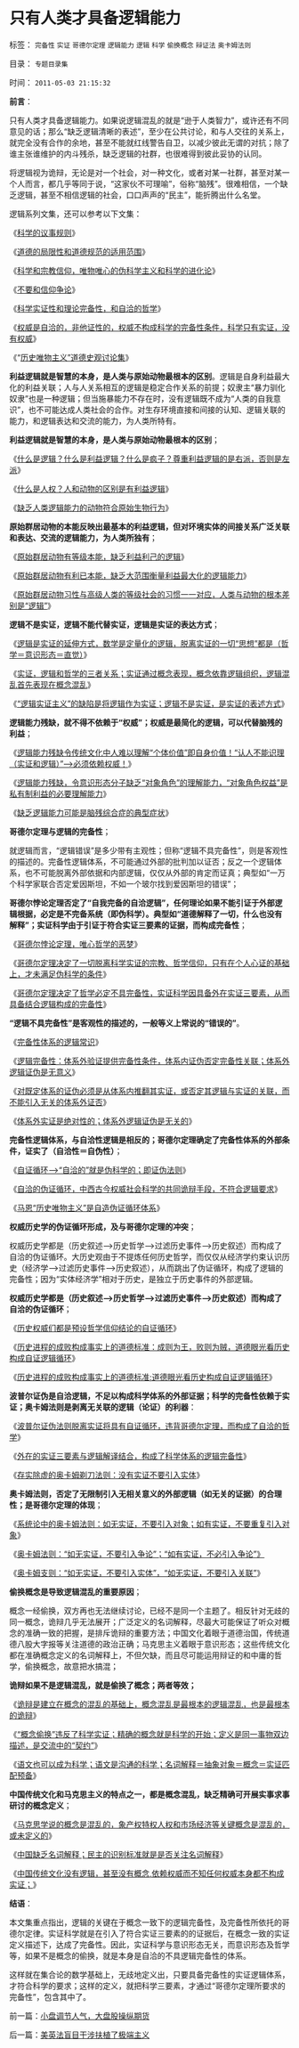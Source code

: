 # 只有人类才具备逻辑能力

标签： `完备性` `实证` `哥德尔定理` `逻辑能力` `逻辑` `科学` `偷换概念` `辩证法` `奥卡姆法则` 

目录： `专题目录集`

时间： `2011-05-03 21:15:32`

**前言**：

只有人类才具备逻辑能力。如果说逻辑混乱的就是“逊于人类智力”，或许还有不同意见的话；那么“缺乏逻辑清晰的表述”，至少在公共讨论，和与人交往的关系上，就完全没有合作的余地，甚至不能就红线警告自卫，以减少彼此无谓的对抗；除了谁主张谁维护的内斗残杀，缺乏逻辑的社群，也很难得到彼此妥协的认同。

将逻辑视为诡辩，无论是对一个社会，对一种文化，或者对某一社群，甚至对某一个人而言，都几乎等同于说，“这家伙不可理喻”，俗称“脑残”。很难相信，一个缺乏逻辑，甚至不相信逻辑的社会，口口声声的“民主”，能折腾出什么名堂。

逻辑系列文集，还可以参考以下文集：

《[科学的议事规则](../../../2009/6/17/民主就是科学的议事规则.md)》

《[道德的局限性和道德规范的适用范围](../../../2009/11/19/道德的局限性和道德规范的适用范围.md)》

《[科学和宗教信仰，唯物唯心的伪科学主义和科学的进化论](../../../2009/11/27/科学，信仰，唯物唯心的主义，和进化论.md)》

《[不要和信仰争论](../../../2009/12/14/和猪打架，和信念争论（不是信仰）.md)》

《[科学实证性和理论完备性，和自洽的哲学](../../../2009/12/22/什么是科学？科学实证性和理论和哲学.md)》

《[权威是自洽的，非他证性的，权威不构成科学的完备性条件，科学只有实证，没有权威](../../../2010/1/10/科学的权威和权威的“科学”.md)》

《“[历史唯物主义”道德史观讨论集](../../../2010/6/6/“历史唯物主义”道德史观讨论集.md)》

**利益逻辑就是智慧的本身，是人类与原始动物最根本的区别**。逻辑是自身利益最大化的利益关联；人与人关系相互的逻辑是稳定合作关系的前提；奴隶主“暴力驯化奴隶”也是一种逻辑；但当施暴能力不存在时，没有逻辑既不成为“人类的自我意识”，也不可能达成人类社会的合作。对生存环境直接和间接的认知、逻辑关联的能力，和逻辑表达和交流的能力，为人类所特有。

**利益逻辑就是智慧的本身，是人类与原始动物最根本的区别**；

《[什么是逻辑？什么是利益逻辑？什么是疯子？尊重利益逻辑的是右派，否则是左派](../../../2011/1/31/什么是正义？逻辑？和疯子！.md)》

《[什么是人权？人和动物的区别是有利益逻辑](../../../2011/1/31/人和动物的区别及人权和利益逻辑.md)》

《[缺乏人类逻辑能力的动物符合原始生物行为](../../../2011/2/3/人科动物的生物行为分析和进化规律.md)》

**原始群居动物的本能反映出最基本的利益逻辑，但对环境实体的间接关系广泛关联和表达、交流的逻辑能力，为人类所独有**；

《[原始群居动物有等级本能，缺乏利益利己的逻辑](../../../2011/1/30/狼的斗牙和狗的斗嘴.md)》

《[原始群居动物有利已本能，缺乏大范围衡量利益最大化的逻辑能力](../../../2011/1/30/原始群居动物的人类行为.md)》

《[原始群居动物习性与高级人类的等级社会的习惯一一对应，人类与动物的根本差别是“逻辑”](../../../2011/2/18/言论自由的许可证审批和批判.md)》

**逻辑不是实证，逻辑不能代替实证，逻辑是实证的表达方式**；

《[逻辑是实证的延伸方式，数学是定量化的逻辑，脱离实证的一切“思想”都是（哲学＝意识形态＝直觉）](../../../2011/2/3/逻辑是实证的延伸方式，数学是定量化的逻辑.md)》

《[实证，逻辑和哲学的三者关系；实证通过概念表现，概念依靠逻辑组织，逻辑混乱首先表现在概念混乱](../../../2010/6/27/伟大领袖和古色古香的僭主文化.md)》

《[“逻辑实证主义”的缺陷是将逻辑作为实证；逻辑不是实证，是实证的表述方式](../../../2010/6/22/中国仍是一个理性主义的社会.md)》

**逻辑能力残缺，就不得不依赖于“权威”；权威是最简化的逻辑，可以代替脑残的利益**；

《[逻辑能力残缺令传统文化中人难以理解“个体价值”即自身价值！“认人不能识理（实证和逻辑）”——>必须依赖权威！](../../../2010/10/16/逻辑能力残缺令中国文化依赖权威；青睐洋权威；.md)》

《[逻辑能力残缺，令意识形态分子缺乏“对象角色”的理解能力，“对象角色权益”是私有制利益的必要理解能力](../../../2010/10/15/“对象角色权益”是私有制利益的必要理解能力.md)》

《[缺乏逻辑能力可能是脑残综合症的典型症状](../../../2011/1/28/缺乏逻辑能力可能是脑残综合症的典型症状.md)》

**哥德尔定理与逻辑的完备性**；

就逻辑而言，“逻辑错误”是多少带有主观性；但称“逻辑不具完备性”，则是客观性的描述的。完备性逻辑体系，不可能通过外部的批判加以证否；反之一个逻辑体系，也不可能脱离外部依据和内部逻辑，仅仅从外部的肯定而证真；典型如“一万个科学家联合否定爱因斯坦，不如一个玻尔找到爱因斯坦的错误”；

**哥德尔悖论定理否定了“自我完备的自洽逻辑”，任何理论如果不能引证于外部逻辑根据，必定是不完备系统（即伪科学）。典型如“道德解释了一切，什么也没有解释”；实证科学由于引证于符合实证三要素的证据，而构成完备性**；

《[哥德尔悖论定理，唯心哲学的恶梦](../../../2009/6/6/哥德尔悖论定理，唯心哲学的恶梦.md)》

《[哥德尔定理决定了一切脱离科学实证的宗教、哲学信仰，只有在个人心证的基础上，才未满足伪科学的条件](../../../2009/6/9/正确处理宗教及唯心信仰和科学实证性的关系.md)》

《[哥德尔定理决定了哲学必定不具完备性，实证科学因具备外在实证三要素，从而具备结合逻辑构成的完备性](../../../2009/6/1/为什么哲学信仰不能涵盖科学.md)》

**“逻辑不具完备性”是客观性的描述的，一般等义上常说的“错误的”**。

《[完备性体系的逻辑常识](../../../2010/2/21/完备性体系的逻辑常识和道德，法律，伦理.md)》

《[逻辑完备性：体系外验证提供完备性条件，体系内证伪否定完备性关联；体系外逻辑证伪是无意义](../../../2011/4/20/杰斐逊成了希特勒；没有极左只有更左；.md)》

《[对既定体系的证伪必须是从体系内推翻其实证，或否定其逻辑与实证的关联，而不能引入无关的体系外证否](../../../2009/3/28/大学无书：难道诡辩忽悠是传统政治经济学的理论支柱.md)》

《[体系外实证是绝对性的；体系外逻辑证伪是无关的](../../../2010/7/12/中医是玄学；双盲统计是医疗保险的依据.md)》

**完备性逻辑体系，与自洽性逻辑是相反的；哥德尔定理确定了完备性体系的外部条件，证实了（自洽性＝自伪性）**；

《[自证循环——>“自洽的”就是伪科学的；即证伪法则](../../../2010/10/6/有神论的宗教是哲学，无神论的哲学是宗教.md)》

《[自洽的伪证循环，中西古今权威社会科学的共同诡辩手段，不符合逻辑要求](../../../2010/1/15/中西古今唯心社会科学的共同论证手法.md)》

《[马恩“历史唯物主义”是自造伪证循环体系](../../../2009/12/30/自造伪证循环的马恩“历史唯物主义”.md)》

**权威历史学的伪证循环形成，及与哥德尔定理的冲突**；

权威历史学都是（历史叙述——>历史哲学——>过滤历史事件——>历史叙述）而构成了自洽的伪证循环。大历史观由于不提炼任何历史哲学，而仅仅从经济学约束认识历史（经济学——>过滤历史事件——>历史叙述），从而跳出了伪证循环，构成了逻辑的完备性；因为“实体经济学”相对于历史，是独立于历史事件的外部逻辑。

**权威历史学都是（历史叙述——>历史哲学——>过滤历史事件——>历史叙述）而构成了自洽的伪证循环**；

《[历史权威们都是预设哲学信仰结论的自证循环](../../../2010/11/1/为什么权威的历史不是科学？.md)》

《[历史进程的成败构成事实上的道德标准：成则为王，败则为贼，道德眼光看历史构成自证逻辑循环](../../../2010/4/21/大历史观似“人的”履历；道德春秋笔法是自证循环.md)》

《[历史进程的成败构成事实上的道德标准;道德眼光看历史构成自证逻辑循环](../../../2010/4/21/大历史观似“人的”履历；道德春秋笔法是自证循环.md)》

**波普尔证伪是自洽逻辑，不足以构成科学体系的外部证据；科学的完备性依赖于实证；奥卡姆法则是剥离无关联的逻辑（论证）的利器**：

《[波普尔证伪法则脱离实证将具有自证循环，违背哥德尔定理，而构成了自洽的哲学](../../../2010/10/6/有神论的宗教是哲学，无神论的哲学是宗教.md)》

《[外在的实证三要素与逻辑解译结合，构成了科学体系的逻辑完备性](../../../2009/6/5/构成科学完备性的基础断言就是三要素.md)》

《[存实除虚的奥卡姆剃刀法则：没有实证不要引入实体](../../../2010/1/5/存实除虚的奥卡姆剃刀法则.md)》

**奥卡姆法则，否定了无限制引入无相关意义的外部逻辑（如无关的证据）的合理性；是哥德尔定理的体现**；

《[系统论中的奥卡姆法则：如无实证，不要引入对象；如有实证，不要重复引入对象](../../../2011/2/10/没有抽象就没有经济科学和奥卡姆法则.md)》

《[奥卡姆法则：“如无实证，不要引入争论”；“如有实证，不必引入争论”》](../../../2011/1/28/等级社会需要“实名制”.md)

《[奥卡姆支则：“如无实证，不要引入实体”，“如无实证，不要引入关联”](../../../2011/1/28/等级社会需要“实名制”.md)》

**偷换概念是导致逻辑混乱的重要原因**；

概念一经偷换，双方再也无法继续讨论，已经不是同一个主题了。相反针对无歧的同一概念，诡辩几乎无法展开；广泛定义的名词解释，尽最大可能保证了听众对概念的准确一致的把握，是排斥诡辩的重要方法；中国文化着眼于道德治国，传统道德八股大字报等关注道德的政治正确；马克思主义着眼于意识形态；这些传统文化都在准确概念定义的名词解释上，不但欠缺，而且尽可能运用辩证的和中庸的哲学，偷换概念，故意把水搞混；

**诡辩如果不是逻辑混乱，就是偷换了概念；两者等效；**

《[诡辩是建立在概念的混乱的基础上，概念混乱是最根本的逻辑混乱，也是最根本的诡辩](../../../2010/4/26/认人只能污合，认理可以成军.md)》

《[“概念偷换”违反了科学实证；精确的概念就是科学的开始；定义是同一事物双边描述，是交流中的“契约”](../../../2010/5/4/科学开始于精确概念定义.md)》

《[语文也可以成为科学；语文是沟通的科学；名词解释＝抽象对象＝概念＝实证匹配预备](../../../2011/3/3/语文也可成科学；沟通的科学.md)》

**中国传统文化和马克思主义的特点之一，都是概念混乱，缺乏精确可开展实事求事研讨的概念定义**；

《[马克思学说的概念是混乱的，象产权特权人权和市场经济等关键概念是混乱的，或未定义的](../../../2010/2/24/产权，特权，人权，和市场经济.md)》

《[中国缺乏名词解释；民主的识别标准就是是否关注名词解释](../../../2010/5/4/中国不缺信仰，中国缺乏名词解释.md)》

《[中国传统文化没有逻辑，甚至没有概念,依赖权威而不知任何权威本身都不构成实证；](../../../2010/7/13/死亡的到来不知不觉.md)》

**结语**：

本文集重点指出，逻辑的关键在于概念一致下的逻辑完备性，及完备性所依托的哥德尔定律。实证科学就是在引入了符合实证三要素的的证据后，在概念一致的实证定义描述下，达成了完备性。因此，实证科学与意识形态无关，而意识形态及哲学等，如果不是概念的偷换，就是本身是自洽的不具逻辑完备性的体系。

这样就在集合论的数学基础上，无歧地定义出，只要具备完备性的实证逻辑体系，才符合科学的要求；这样的定义，就把科学三要素，才通过“哥德尔定理所要求的完备性”，包含其中了。



前一篇：[小盘调节人气，大盘股操纵期货](../../../2011/5/3/小盘调节人气，大盘股操纵期货.md)

后一篇：[美英法盲目干涉扶植了极端主义](../../../2011/5/3/美英法盲目干涉扶植了极端主义.md)